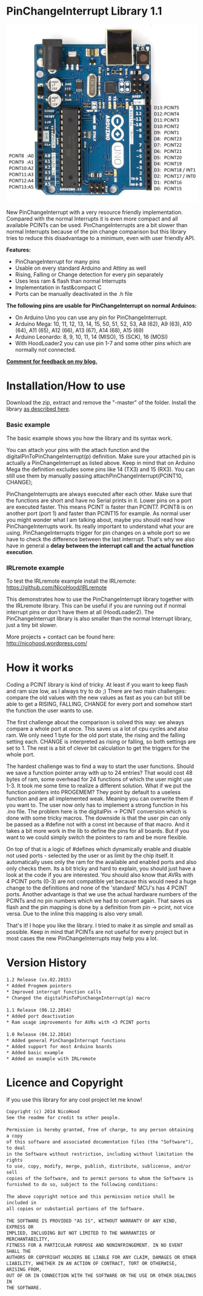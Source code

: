 PinChangeInterrupt Library 1.1
==============================

![Header Picture](header.jpg)

New PinChangeInterrupt with a very resource friendly implementation.
Compared with the normal Interrupts it is even more compact and all available PCINTs can be used.
PinChangeInterrupts are a bit slower than normal Interrupts because of the pin change comparison
but this library tries to reduce this disadvantage to a minimum, even with user friendly API.


**Features:**
* PinChangeInterrupt for many pins
* Usable on every standard Arduino and Attiny as well
* Rising, Falling or Change detection for every pin separately
* Uses less ram & flash than normal Interrupts
* Implementation in fast&compact C
* Ports can be manually deactivated in the .h file

**The following pins are usable for PinChangeInterrupt on normal Arduinos:**
* On Arduino Uno you can use any pin for PinChangeInterrupt.
* Arduino Mega: 10, 11, 12, 13, 14, 15, 50, 51, 52, 53, A8 (62), A9 (63), A10 (64), A11 (65), A12 (66), A13 (67), A14 (68), A15 (69)
* Arduino Leonardo: 8, 9, 10, 11, 14 (MISO), 15 (SCK), 16 (MOSI)
* With HoodLoader2 you can use pin 1-7 and some other pins which are normally not connected.

**[Comment for feedback on my blog.](www.nicohood.de)**

Installation/How to use
=======================

Download the zip, extract and remove the "-master" of the folder.
Install the library [as described here](http://arduino.cc/en/pmwiki.php?n=Guide/Libraries).

### Basic example
The basic example shows you how the library and its syntax work.

You can attach your pins with the attach function and the digitalPinToPinChangeInterrupt(p) definition.
Make sure your attached pin is actually a PinChangeInterrupt as listed above.
Keep in mind that on Arduino Mega the definition excludes some pins like 14 (TX3) and 15 (RX3).
You can still use them by manually passing attachPinChangeInterrupt(PCINT10, CHANGE);

PinChangeInterrupts are always executed after each other. Make sure that the functions are short and have no Serial prints in it.
Lower pins on a port are executed faster. This means PCINT is faster than PCINT7. PCINT8 is on another port (port 1) and faster than PCINT15 for example.
As normal user you might wonder what I am talking about, maybe you should read how PinChangeInterrupts work. Its really important to understand what your are using.
PinChangeInterrupts trigger for pin changes on a whole port so we have to check the difference between the last interrupt.
That's why we also have in general a **delay between the interrupt call and the actual function execution**.

### IRLremote example

To test the IRLremote example install the IRLremote:
https://github.com/NicoHood/IRLremote

This demonstrates how to use the PinChangeInterrupt library together with the IRLremote library. This can be useful if you are running out if normal
interrupt pins or don't have them at all (HoodLoader2). The PinChangeInterrupt library is also smaller than the normal Interrupt library, just a tiny bit slower.


More projects + contact can be found here:
http://nicohood.wordpress.com/

How it works
============

Coding a PCINT library is kind of tricky. At least if you want to keep flash and ram size low, as I always try to do ;)
There are two main challenges: compare the old values with the new values as fast as you can but still be able to get a RISING, FALLING, CHANGE for every port
and somehow start the function the user wants to use.

The first challenge about the comparison is solved this way: we always compare a whole port at once. This saves us a lot of cpu cycles and also ram.
We only need 1 byte for the old port state, the rising and the falling setting each. CHANGE is interpreted as rising or falling, so both settings are set to 1.
The rest is a bit of clever bit calculation to get the triggers for the whole port.

The hardest challenge was to find a way to start the user functions. Should we save a function pointer array with up to 24 entries? That would cost 48 bytes of ram,
some overhead for 24 functions of which the user might use 1-3. It took me some time to realize a different solution. What if we put the function pointers into PROGEMEM?
They point by default to a useless function and are all implemented weak. Meaning you can overwrite them if you want to.
The user now only has to implement a strong function in his .ino file. The problem here is the digitalPin -> PCINT conversion which is done with some tricky macros.
The downside is that the user pin can only be passed as a #define not with a const int because of that macro. And it takes a bit more work in the lib to define the pins for all boards.
But if you want to we could simply switch the pointers to ram and be more flexible.

On top of that is a logic of #defines which dynamically enable and disable not used ports - selected by the user or as limit by the chip itself.
It automatically uses only the ram for the available and enabled ports and also only checks them. Its a bit tricky and hard to explain, you should just have a look
at the code if you are interested. You should also know that AVRs with 4 PCINT ports (0-3) are not compatible yet because this would need a huge change to the definitions and
none of the 'standard' MCU's has 4 PCINT ports. Another advantage is that we use the actual hardware numbers of the PCINTs and no pin numbers which we had to convert again.
That saves us flash and the pin mapping is done by a definition from pin -> pcint, not vice versa. Due to the inline this mapping is also very small.

That's it! I hope you like the library. I tried to make it as simple and small as possible. Keep in mind that PCINTs are not useful for every project but in most cases
the new PinChangeInterrupts may help you a lot.

Version History
===============
```
1.2 Release (xx.02.2015)
* Added Progmem pointers
* Improved interrupt function calls
* Changed the digitalPinToPinChangeInterrupt(p) macro

1.1 Release (06.12.2014)
* Added port deactivation
* Ram usage improvements for AVRs with <3 PCINT ports

1.0 Release (04.12.2014)
* Added general PinChangeInterrupt functions
* Added support for most Arduino boards
* Added basic example
* Added an example with IRLremote
```


Licence and Copyright
=====================
If you use this library for any cool project let me know!

```
Copyright (c) 2014 NicoHood
See the readme for credit to other people.

Permission is hereby granted, free of charge, to any person obtaining a copy
of this software and associated documentation files (the "Software"), to deal
in the Software without restriction, including without limitation the rights
to use, copy, modify, merge, publish, distribute, sublicense, and/or sell
copies of the Software, and to permit persons to whom the Software is
furnished to do so, subject to the following conditions:

The above copyright notice and this permission notice shall be included in
all copies or substantial portions of the Software.

THE SOFTWARE IS PROVIDED "AS IS", WITHOUT WARRANTY OF ANY KIND, EXPRESS OR
IMPLIED, INCLUDING BUT NOT LIMITED TO THE WARRANTIES OF MERCHANTABILITY,
FITNESS FOR A PARTICULAR PURPOSE AND NONINFRINGEMENT. IN NO EVENT SHALL THE
AUTHORS OR COPYRIGHT HOLDERS BE LIABLE FOR ANY CLAIM, DAMAGES OR OTHER
LIABILITY, WHETHER IN AN ACTION OF CONTRACT, TORT OR OTHERWISE, ARISING FROM,
OUT OF OR IN CONNECTION WITH THE SOFTWARE OR THE USE OR OTHER DEALINGS IN
THE SOFTWARE.
```
